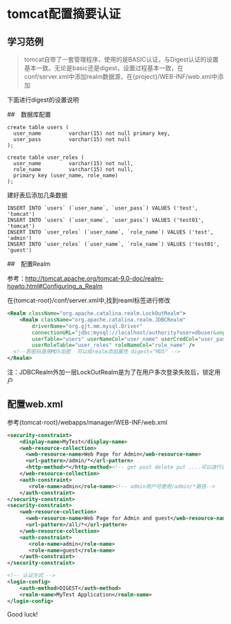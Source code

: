 
# tomcat配置摘要认证

## 学习范例

> tomcat自带了一套管理程序，使用的是BASIC认证，与Digest认证的设置基本一致。无论是basic还是digest，设置过程基本一致，在conf/server.xml中添加realm数据源，在{project}/WEB-INF/web.xml中添加 <security-constraint>
>
> <login-config>

下面进行digest的设置说明

##　数据库配置

```mysql
create table users (
  user_name         varchar(15) not null primary key,
  user_pass         varchar(15) not null
);

create table user_roles (
  user_name         varchar(15) not null,
  role_name         varchar(15) not null,
  primary key (user_name, role_name)
);
```

建好表后添加几条数据

```mysql
INSERT INTO `users` (`user_name`, `user_pass`) VALUES ('test', 'tomcat')
INSERT INTO `users` (`user_name`, `user_pass`) VALUES ('test01', 'tomcat')
INSERT INTO `user_roles` (`user_name`, `role_name`) VALUES ('test', 'admin')
INSERT INTO `user_roles` (`user_name`, `role_name`) VALUES ('test01', 'guest')
```

##　配置Realm

参考：http://tomcat.apache.org/tomcat-9.0-doc/realm-howto.html#Configuring_a_Realm

在{tomcat-root}/conf/server.xml中,找到reaml标签进行修改

```xml
<Realm className="org.apache.catalina.realm.LockOutRealm">
	<Realm className="org.apache.catalina.realm.JDBCRealm"
		driverName="org.gjt.mm.mysql.Driver"
		connectionURL="jdbc:mysql://localhost/authority?user=dbuser&amp;password=dbpass"
		userTable="users" userNameCol="user_name" userCredCol="user_pass"
		userRoleTable="user_roles" roleNameCol="role_name" />
  <!--若密码是用MD5加密  可以给realm添加属性 digest="MD5" -->
</Realm>
```

注：JDBCRealm外加一层LockOutRealm是为了在用户多次登录失败后，锁定用户

##  配置web.xml

参考{tomcat-root}/webapps/manager/WEB-INF/web.xml

```xml
<security-constraint>
	<display-name>MyTest</display-name>
    <web-resource-collection>
      <web-resource-name>Web Page for Admin</web-resource-name>
      <url-pattern>/admin/*</url-pattern>
      <http-method>*</http-method><!-- get post delete put ....可以进行设置只对某几种动作进行权限限制 -->
    </web-resource-collection>
    <auth-constraint>
       <role-name>admin</role-name><!-- admin用户可使用/admin/*路径-->
    </auth-constraint>
</security-constraint>
<security-constraint>
    <web-resource-collection>
      <web-resource-name>Web Page for Admin and guest</web-resource-name>
      <url-pattern>/all/*</url-pattern>
    </web-resource-collection>
    <auth-constraint>
       <role-name>admin</role-name>
       <role-name>guest</role-name>
    </auth-constraint>
</security-constraint>

<!-- 认证方式 -->
<login-config>
    <auth-method>DIGEST</auth-method>
    <realm-name>MyTest Application</realm-name>
</login-config>
```

Good luck!